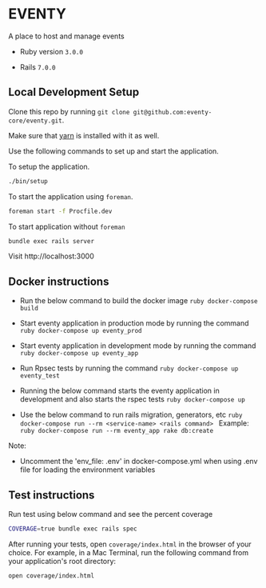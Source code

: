 # EVENTY

A place to host and manage events

* Ruby version ```3.0.0```

* Rails ```7.0.0```

## Local Development Setup
Clone this repo by running `git clone git@github.com:eventy-core/eventy.git`.

Make sure that [yarn](https://yarnpkg.com) is installed with it as well.

Use the following commands to set up and start the application.

To setup the application.

```bash
./bin/setup
```

To start the application using `foreman`.

```bash
foreman start -f Procfile.dev
```

To start application without `foreman`

```bash
bundle exec rails server
```

Visit http://localhost:3000

## Docker instructions
- Run the below command to build the docker image
`ruby
  docker-compose build
`

- Start eventy application in production mode by running the command
`ruby
  docker-compose up eventy_prod
`

- Start eventy application in development mode by running the command
`ruby
  docker-compose up eventy_app
`

- Run Rpsec tests by running the command
`ruby
  docker-compose up eventy_test
`

- Running the below command starts the eventy application in development and also starts the rspec tests
`ruby
  docker-compose up
`

- Use the below command to run rails migration, generators, etc
`ruby
  docker-compose run --rm <service-name> <rails command>
`
Example:
`ruby
  docker-compose run --rm eventy_app rake db:create
`

Note:
- Uncomment the 'env_file: .env' in docker-compose.yml when using .env file for loading the environment variables

## Test instructions

Run test using below command and see the percent coverage
```bash
COVERAGE=true bundle exec rails spec
```

After running your tests, open `coverage/index.html` in the browser of your choice. For example, in a Mac Terminal, run the following command from your application's root directory:

```bash
open coverage/index.html
```